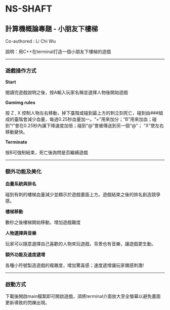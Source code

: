 # NS-SHAFT
## 計算機概論專題  -  小朋友下樓梯
Co-authored : Li Chi Wu

說明：用C++在terminal打造一個小朋友下樓梯的遊戲

---

### 遊戲操作方式

**Start**

閱讀完遊戲說明之後，按A輸入玩家名稱並選擇人物後開始遊戲

**Gamimg rules**

按 Z , X 控制人物左右移動，掉下臺階或碰到最上方的刺立刻死亡，碰到由###組成的臺階會減少血量，每過0.25秒血量加一。“+”用來加分；“B”用來加血；碰到“!”會在0.25秒內讓下降速度加倍；碰到“@”會被傳送到另一個“@”； “X”使左右移動變快。

**Terminate** 

按B可強制結束，死亡後詢問是否繼續遊戲

---

### 額外功能及美化
**血量系統與排名**

碰到有刺的樓梯血量減少並顯示於遊戲畫面上方。遊戲結束之後的排名創造競爭感。

**樓梯移動**

數秒之後樓梯開始移動，增加遊戲難度

**人物選擇與音樂**

玩家可以隨意選擇自己喜歡的人物來玩遊戲，背景也有音樂，讓遊戲更生動。

**額外功能及速度遞增**

各種小符號製造遊戲的複雜度，增加驚喜感；速度遞增讓玩家備感刺激!

---

###  啟動方式
下載後開啟main檔案即可開啟遊戲，須將terminal介面放大至全螢幕以避免畫面更新導致的閃爍出現。
